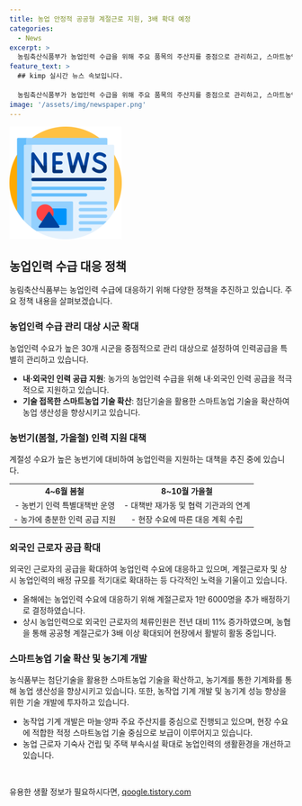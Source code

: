 ```yaml
---
title: 농업 안정적 공공형 계절근로 지원, 3배 확대 예정
categories:
  - News
excerpt: >
  농림축산식품부가 농업인력 수급을 위해 주요 품목의 주산지를 중점으로 관리하고, 스마트농업 기술을 확대하고 농기계 성능 향상을 위한 기술 개발에 투자하며, 내·외국인 인력 공급 등을 추진하고 있다. 또한, 농촌인력중개센터를 확대하고 외국인 근로자 공급을 확대하는 등 농업일손 부족 문제에 대응하고 있다. 또한 농업고용인력 실태조사를 실시하고 스마트농업 기술의 확산과 농기계 성능 향상을 통해 노동의 생산성을 향상시킬 계획이다.
feature_text: >
  ## kimp 실시간 뉴스 속보입니다.

  농림축산식품부가 농업인력 수급을 위해 주요 품목의 주산지를 중점으로 관리하고, 스마트농업 기술을 확대하고 농기계 성능 향상을 위한 기술 개발에 투자하며, 내·외국인 인력 공급 등을 추진하고 있다. 또한, 농촌인력중개센터를 확대하고 외국인 근로자 공급을 확대하는 등 농업일손 부족 문제에 대응하고 있다. 또한 농업고용인력 실태조사를 실시하고 스마트농업 기술의 확산과 농기계 성능 향상을 통해 노동의 생산성을 향상시킬 계획이다.
image: '/assets/img/newspaper.png'
---
```


<p><img src="/assets/img/newspaper.png" alt="kimplant 속보" /></p>

<h2 data-ke-size="size26">농업인력 수급 대응 정책</h2>

<p data-ke-size="size16">농림축산식품부는 농업인력 수급에 대응하기 위해 다양한 정책을 추진하고 있습니다. 주요 정책 내용을 살펴보겠습니다.</p>

<h3>농업인력 수급 관리 대상 시군 확대</h3>

<p data-ke-size="size16">농업인력 수요가 높은 30개 시군을 중점적으로 관리 대상으로 설정하여 인력공급을 특별히 관리하고 있습니다.</p>

<ul>
    <li><b>내·외국인 인력 공급 지원</b>: 농가의 농업인력 수급을 위해 내·외국인 인력 공급을 적극적으로 지원하고 있습니다.</li>
    <li><b>기술 접목한 스마트농업 기술 확산</b>: 첨단기술을 활용한 스마트농업 기술을 확산하여 농업 생산성을 향상시키고 있습니다.</li>
</ul>

<h3>농번기(봄철, 가을철) 인력 지원 대책</h3>

<p data-ke-size="size16">계절성 수요가 높은 농번기에 대비하여 농업인력을 지원하는 대책을 추진 중에 있습니다.</p>

<table>
    <tr>
        <td style="text-align: center; height: 17px;"><b>4~6월 봄철</b></td>
        <td style="text-align: center; height: 17px;"><b>8~10월 가을철</b></td>
    </tr>
    <tr>
        <td style="text-align: center; height: 17px;">- 농번기 인력 특별대책반 운영</td>
        <td style="text-align: center; height: 17px;">- 대책반 재가동 및 협력 기관과의 연계</td>
    </tr>
    <tr>
        <td style="text-align: center; height: 17px;">- 농가에 충분한 인력 공급 지원</td>
        <td style="text-align: center; height: 17px;">- 현장 수요에 따른 대응 계획 수립</td>
    </tr>
</table>

<h3>외국인 근로자 공급 확대</h3>

<p data-ke-size="size16">외국인 근로자의 공급을 확대하여 농업인력 수요에 대응하고 있으며, 계절근로자 및 상시 농업인력의 배정 규모를 적기대로 확대하는 등 다각적인 노력을 기울이고 있습니다.</p>

<ul>
    <li>올해에는 농업인력 수요에 대응하기 위해 계절근로자 1만 6000명을 추가 배정하기로 결정하였습니다.</li>
    <li>상시 농업인력으로 외국인 근로자의 체류인원은 전년 대비 11% 증가하였으며, 농협을 통해 공공형 계절근로가 3배 이상 확대되어 현장에서 활발히 활동 중입니다.</li>
</ul>

<h3>스마트농업 기술 확산 및 농기계 개발</h3>

<p data-ke-size="size16">농식품부는 첨단기술을 활용한 스마트농업 기술을 확산하고, 농기계를 통한 기계화를 통해 농업 생산성을 향상시키고 있습니다. 또한, 농작업 기계 개발 및 농기계 성능 향상을 위한 기술 개발에 투자하고 있습니다.</p>

<ul>
    <li>농작업 기계 개발은 마늘·양파 주요 주산지를 중심으로 진행되고 있으며, 현장 수요에 적합한 적정 스마트농업 기술 중심으로 보급이 이루어지고 있습니다.</li>
    <li>농업 근로자 기숙사 건립 및 주택 부속시설 확대로 농업인력의 생활환경을 개선하고 있습니다.</li>
</ul>

<p data-ke-size="size16">&nbsp;</p>
유용한 생활 정보가 필요하시다면, <a href="https://qoogle.tistory.com" rel="dofollow">qoogle.tistory.com</a>


